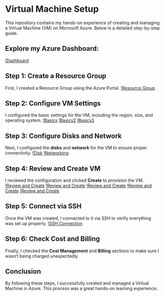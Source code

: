 # Virtual Machine Setup

This repository contains my hands-on experience of creating and managing a Virtual Machine (VM) on Microsoft Azure. Below is a detailed step-by-step guide.
## Explore my Azure Dashboard:
[!Dashboard](screenshots/AzureDashboard.png)

## Step 1: Create a Resource Group
First, I created a Resource Group using the Azure Portal. 
[!Resource Group](screenshots/ResourceGroup.png)

## Step 2: Configure VM Settings
I configured the basic settings for the VM, including the region, size, and operating system.
[!Basics](screenshots/Basic1.png)
[!Basics2](screenshots/Basic2.png)
[!Basics3](screenshots/Basic3.png)

## Step 3: Configure Disks and Network
Next, I configured the **disks** and **network** for the VM to ensure proper connectivity.
[!Disk](screenshots/disk.png)
[!Networking](screenshots/networking.png)


## Step 4: Review and Create VM
I reviewed the configuration and clicked **Create** to provision the VM.
[!Review and Create](screenshots/Review_Create1.png)
[!Review and Create](screenshots/Review_Create2.png)
[!Review and Create](screenshots/Review_Create3.png)
[!Review and Create](screenshots/Review_Create4.png)
[!Review and Create](screenshots/Review_Create5.png)

## Step 5: Connect via SSH
Once the VM was created, I connected to it via SSH to verify everything was set up properly.
[!SSH Connection](screenshots/ssh-connection.png)

## Step 6: Check Cost and Billing
Finally, I checked the **Cost Management** and **Billing** sections to make sure I wasn’t being charged unexpectedly.


## Conclusion
By following these steps, I successfully created and managed a Virtual Machine in Azure. This process was a great hands-on learning experience.

